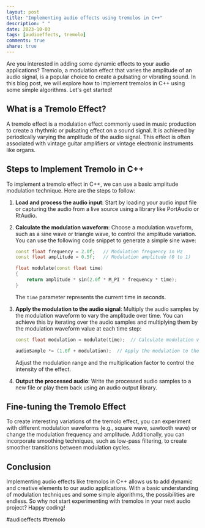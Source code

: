 ```yaml
---
layout: post
title: "Implementing audio effects using tremolos in C++"
description: " "
date: 2023-10-03
tags: [audioeffects, tremolo]
comments: true
share: true
---
```


Are you interested in adding some dynamic effects to your audio applications? Tremolo, a modulation effect that varies the amplitude of an audio signal, is a popular choice to create a pulsating or vibrating sound. In this blog post, we will explore how to implement tremolos in C++ using some simple algorithms. Let's get started!

## What is a Tremolo Effect?

A tremolo effect is a modulation effect commonly used in music production to create a rhythmic or pulsating effect on a sound signal. It is achieved by periodically varying the amplitude of the audio signal. This effect is often associated with vintage guitar amplifiers or vintage electronic instruments like organs.

## Steps to Implement Tremolo in C++

To implement a tremolo effect in C++, we can use a basic amplitude modulation technique. Here are the steps to follow:

1. **Load and process the audio input**: Start by loading your audio input file or capturing the audio from a live source using a library like PortAudio or RtAudio.

2. **Calculate the modulation waveform**: Choose a modulation waveform, such as a sine wave or triangle wave, to control the amplitude variation. You can use the following code snippet to generate a simple sine wave:

   ```cpp
   const float frequency = 2.0f;   // Modulation frequency in Hz
   const float amplitude = 0.5f;   // Modulation amplitude (0 to 1)

   float modulate(const float time)
   {
       return amplitude * sin(2.0f * M_PI * frequency * time);
   }
   ```

   The `time` parameter represents the current time in seconds.

3. **Apply the modulation to the audio signal**: Multiply the audio samples by the modulation waveform to vary the amplitude over time. You can achieve this by iterating over the audio samples and multiplying them by the modulation waveform value at each time step:

   ```cpp
   const float modulation = modulate(time);  // Calculate modulation value for current time

   audioSample *= (1.0f + modulation);  // Apply the modulation to the audio sample
   ```

   Adjust the modulation range and the multiplication factor to control the intensity of the effect.

4. **Output the processed audio**: Write the processed audio samples to a new file or play them back using an audio output library.

## Fine-tuning the Tremolo Effect

To create interesting variations of the tremolo effect, you can experiment with different modulation waveforms (e.g., square wave, sawtooth wave) or change the modulation frequency and amplitude. Additionally, you can incorporate smoothing techniques, such as low-pass filtering, to create smoother transitions between modulation cycles.

## Conclusion

Implementing audio effects like tremolos in C++ allows us to add dynamic and creative elements to our audio applications. With a basic understanding of modulation techniques and some simple algorithms, the possibilities are endless. So why not start experimenting with tremolos in your next audio project? Happy coding!

#audioeffects #tremolo